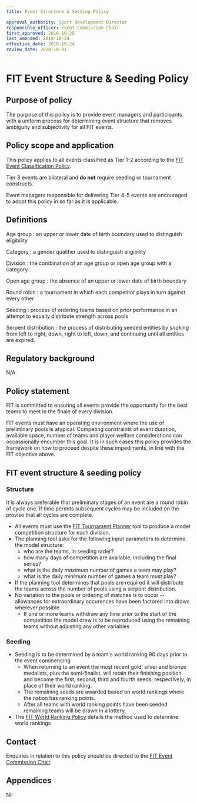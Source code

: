 ```yaml
---
title: Event Structure & Seeding Policy

approval_authority: Sport Development Director
responsible_officer: Event Commission Chair
first_approved: 2016-10-25
last_amended: 2018-10-24
effective_date: 2018-10-24
review_date: 2020-10-01
---
```


# FIT Event Structure & Seeding Policy

## Purpose of policy

The purpose of this policy is to provide event managers and participants with a uniform process for
determining event structure that removes ambiguity and subjectivity for all FIT events.

## Policy scope and application

This policy applies to all events classified as Tier 1-2 according to the [FIT Event Classification
Policy].

Tier 3 events are bilateral and **do not** require seeding or tournament constructs.

Event managers responsible for delivering Tier 4-5 events are encouraged to adopt this policy in so
far as it is applicable.

## Definitions

Age group
:   an upper or lower date of birth boundary used to distinguish eligibility

Category
:   a gender qualifier used to distinguish eligibility

Division
:   the combination of an age group or open age group with a category

Open age group
:   the absence of an upper or lower date of birth boundary

Round robin
:   a tournament in which each competitor plays in turn against every other

Seeding
:   process of ordering teams based on prior performance in an attempt to equally distribute
    strength across pools

Serpent distribution
:   the process of distributing seeded entities by *snaking* from left to right, down, right to
    left, down, and continuing until all entities are expired.

## Regulatory background

N/A

## Policy statement

FIT is committed to ensuring all events provide the opportunity for the best teams to meet in the
finale of every division.

FIT events must have an operating environment where the use of preliminary pools is atypical.
Competing constraints of event duration, available space, number of teams and player welfare
considerations can occassionally encumber this goal. It is in such cases this policy provides the
framework on how to proceed despite these impediments, in line with the FIT objective above.

## FIT event structure & seeding policy

### Structure

It is always preferable that preliminary stages of an event are a round robin of cycle one. If time
permits subsequent cycles may be included on the proviso that all cycles are complete.

-   All events must use the [FIT Tournament Planner] tool to produce a model competition structure
    for each division.
-   The planning tool asks for the following input parameters to determine the model structure:
    -   who are the teams, in seeding order?
    -   how many days of competition are available, including the final series?
    -   what is the daily *maximum* number of games a team may play?
    -   what is the daily *minimum* number of games a team must play?
-   If the planning tool determines that pools are required it will distribute the teams across the
    number of pools using a serpent distribution.
-   No variation to the pools or ordering of matches is to occur -- allowances for extraordinary
    occurences have been factored into draws wherever possible
    -   If one or more teams withdraw any time prior to the start of the competition the model draw
        is to be reproduced using the remaining teams without adjusting any other variables

### Seeding

-   Seeding is to be determined by a team's world ranking 90 days prior to the event commencing
    -   When returning to an event the most recent gold, silver and bronze medalists, plus the
        semi-finalist, will retain their finishing position and become the first, second, third and
        fourth seeds, respectively, in place of their world ranking.
    -   The remaining seeds are awarded based on world rankings where the nation has ranking points.
    -   After all teams with world ranking points have been seeded remaining teams will be drawn in
        a lottery.
-   The [FIT World Ranking Policy] details the method used to determine world rankings

## Contact

Enquiries in relation to this policy should be directed to the [FIT Event Commission Chair].

## Appendices

Nil


[FIT Event Classification Policy]: /policy/event-classification/
[FIT Event Commission Chair]: mailto:events@internationaltouch.org
[FIT Tournament Planner]: https://www.internationaltouch.org/tournament-planner/
[FIT World Ranking Policy]: /policy/world-ranking/
